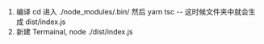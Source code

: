 1. 编译 cd 进入 ./node_modules/.bin/ 然后 yarn tsc -- 这时候文件夹中就会生成 dist/index.js
2. 新建 Termainal, node ./dist/index.js
